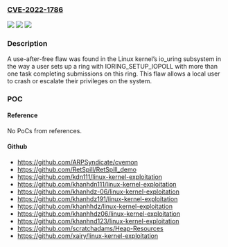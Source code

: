 ### [CVE-2022-1786](https://cve.mitre.org/cgi-bin/cvename.cgi?name=CVE-2022-1786)
![](https://img.shields.io/static/v1?label=Product&message=kernel&color=blue)
![](https://img.shields.io/static/v1?label=Version&message=%3D%20kernel%20v5.10%20and%20v5.11%20&color=brighgreen)
![](https://img.shields.io/static/v1?label=Vulnerability&message=CWE-843&color=brighgreen)

### Description

A use-after-free flaw was found in the Linux kernel’s io_uring subsystem in the way a user sets up a ring with IORING_SETUP_IOPOLL with more than one task completing submissions on this ring. This flaw allows a local user to crash or escalate their privileges on the system.

### POC

#### Reference
No PoCs from references.

#### Github
- https://github.com/ARPSyndicate/cvemon
- https://github.com/RetSpill/RetSpill_demo
- https://github.com/kdn111/linux-kernel-exploitation
- https://github.com/khanhdn111/linux-kernel-exploitation
- https://github.com/khanhdz-06/linux-kernel-exploitation
- https://github.com/khanhdz191/linux-kernel-exploitation
- https://github.com/khanhhdz/linux-kernel-exploitation
- https://github.com/khanhhdz06/linux-kernel-exploitation
- https://github.com/khanhnd123/linux-kernel-exploitation
- https://github.com/scratchadams/Heap-Resources
- https://github.com/xairy/linux-kernel-exploitation


